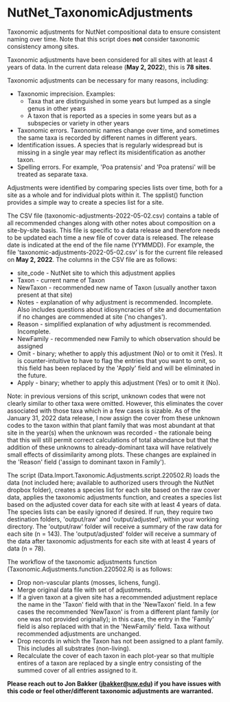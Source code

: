 # NutNet_TaxonomicAdjustments
Taxonomic adjustments for NutNet compositional data to ensure consistent naming over time.  Note that this script does **not** consider taxonomic consistency among sites.

Taxonomic adjustments have been considered for all sites with at least 4 years of data.  In the current data release (**May 2, 2022**), this is **78 sites**.

Taxonomic adjustments can be necessary for many reasons, including:
- Taxonomic imprecision. Examples:
  -  Taxa that are distinguished in some years but lumped as a single genus in other years
  -  A taxon that is reported as a species in some years but as a subspecies or variety in other years
- Taxonomic errors. Taxonomic names change over time, and sometimes the same taxa is recorded by different names in different years. 
- Identification issues. A species that is regularly widespread but is missing in a single year may reflect its misidentification as another taxon.
- Spelling errors. For example, 'Poa pratensis' and 'Poa pratensi' will be treated as separate taxa.

Adjustments were identified by comparing species lists over time, both for a site as a whole and for individual plots within it.  The spplist() function provides a simple way to create a species list for a site.  

The CSV file (taxonomic-adjustments-2022-05-02.csv) contains a table of all recommended changes along with other notes about composition on a site-by-site basis.  This  file is specific to a data release and therefore needs to be updated each time a new file of cover data is released.  The release date is indicated at the end of the file name (YYMMDD).  For example, the file 'taxonomic-adjustments-2022-05-02.csv' is for the current file released on **May 2, 2022**.  The columns in the CSV file are as follows:
- site_code - NutNet site to which this adjustment applies
- Taxon - current name of Taxon
- NewTaxon - recommended new name of Taxon (usually another taxon present at that site)
- Notes - explanation of why adjustment is recommended.  Incomplete.  Also includes questions about idiosyncracies of site and documentation if no changes are commended at site ('no changes').
- Reason - simplified explanation of why adjustment is recommended.  Incomplete.
- NewFamily - recommended new Family to which observation should be assigned
- Omit - binary; whether to apply this adjustment (No) or to omit it (Yes). It is counter-intuitive to have to flag the entries that you want to omit, so this field has been replaced by the 'Apply' field and will be eliminated in the future.
- Apply - binary; whether to apply this adjustment (Yes) or to omit it (No).

Note: in previous versions of this script, unknown codes that were not clearly similar to other taxa were omitted.  However, this eliminates the cover associated with those taxa which in a few cases is sizable.  As of the January 31, 2022 data release, I now assign the cover from these unknown codes to the taxon within that plant family that was most abundant at that site in the year(s) when the unknown was recorded - the rationale being that this will still permit correct calculations of total abundance but that the addition of these unknowns to already-dominant taxa will have relatively small effects of dissimilarity among plots.  These changes are explained in the 'Reason' field ('assign to dominant taxon in Family').

The script (Data.Import.Taxonomic.Adjustments.script.220502.R) loads the data (not included here; available to authorized users through the NutNet dropbox folder), creates a species list for each site based on the raw cover data, applies the taxonomic adjustments function, and creates a species list based on the adjusted cover data for each site with at least 4 years of data.  The species lists can be easily ignored if desired.  If run, they require two destination folders, 'output/raw' and 'output/adjusted', within your working directory.  The 'output/raw' folder will receive a summary of the raw data for each site (n = 143). The 'output/adjusted' folder will receive a summary of the data after taxonomic adjustments for each site with at least 4 years of data (n = 78).

The workflow of the taxonomic adjustments function (Taxonomic.Adjustments.function.220502.R) is as follows:
- Drop non-vascular plants (mosses, lichens, fungi).
- Merge original data file with set of adjustments.
- If a given taxon at a given site has a recommended adjustment replace the name in the 'Taxon' field with that in the 'NewTaxon' field.  In a few cases the recommended 'NewTaxon' is from a different plant family (or one was not provided originally); in this case, the entry in the 'Family' field is also replaced with that in the 'NewFamily' field.  Taxa without recommended adjustments are unchanged.
- Drop records in which the Taxon has not been assigned to a plant family.  This includes all substrates (non-living).
- Recalculate the cover of each taxon in each plot-year so that multiple entires of a taxon are replaced by a single entry consisting of the summed cover of all entries assigned to it.

**Please reach out to Jon Bakker (jbakker@uw.edu) if you have issues with this code or feel other/different taxonomic adjustments are warranted.**
